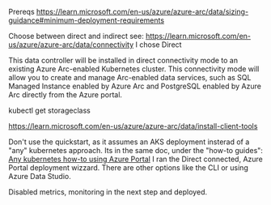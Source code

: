 

Prereqs  https://learn.microsoft.com/en-us/azure/azure-arc/data/sizing-guidance#minimum-deployment-requirements


Choose between direct and indirect see: https://learn.microsoft.com/en-us/azure/azure-arc/data/connectivity 
I chose Direct 


This data controller will be installed in direct connectivity mode to an existing Azure Arc-enabled Kubernetes cluster. This connectivity mode will allow you to create and manage Arc-enabled data services, such as SQL Managed Instance enabled by Azure Arc and PostgreSQL enabled by Azure Arc directly from the Azure portal.


kubectl get storageclass




https://learn.microsoft.com/en-us/azure/azure-arc/data/install-client-tools

Don't use the quickstart, as it assumes an AKS deployment insterad of a "any" kubernetes approach. 
Its in the same doc, under the "how-to guides": [Any kubernetes how-to using Azure Portal](https://learn.microsoft.com/en-us/azure/azure-arc/data/create-data-controller-direct-azure-portal)
I ran the Direct connected, Azure Portal deployment wizzard. There are other options like the CLI or using Azure Data Studio. 





Disabled metrics, monitoring in the next step and deployed. 

